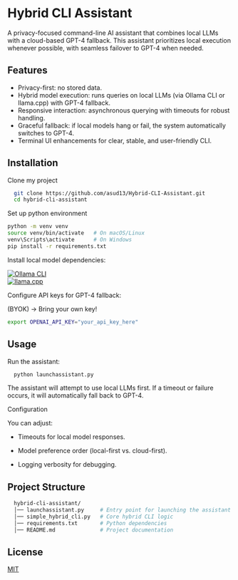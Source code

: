 
# Hybrid CLI Assistant

A privacy-focused command-line AI assistant that combines local LLMs with a cloud-based GPT-4 fallback. This assistant prioritizes local execution whenever possible, with seamless failover to GPT-4 when needed.



## Features
- Privacy-first: no stored data.
- Hybrid model execution: runs queries on local LLMs (via Ollama CLI or llama.cpp) with GPT-4 fallback.
- Responsive interaction: asynchronous querying with timeouts for robust handling.
- Graceful fallback: if local models hang or fail, the system automatically switches to GPT-4.
- Terminal UI enhancements for clear, stable, and user-friendly CLI.


## Installation

Clone my project

```bash
  git clone https://github.com/asud13/Hybrid-CLI-Assistant.git
  cd hybrid-cli-assistant
```

Set up python environment 

```bash
python -m venv venv
source venv/bin/activate   # On macOS/Linux
venv\Scripts\activate      # On Windows
pip install -r requirements.txt
```

Install local model dependencies:

[![Ollama CLI](https://img.shields.io/badge/Ollama_CLI-000?style=for-the-badge&logo=python&logoColor=white)](https://ollama.ai/download)  
[![llama.cpp](https://img.shields.io/badge/llama.cpp-000?style=for-the-badge&logo=ollama&logoColor=white)](https://github.com/ggerganov/llama.cpp)

Configure API keys for GPT-4 fallback:

(BYOK) -> Bring your own key! 

```bash
export OPENAI_API_KEY="your_api_key_here"
```


## Usage

Run the assistant:

```bash
  python launchassistant.py
```

The assistant will attempt to use local LLMs first. If a timeout or failure occurs, it will automatically fall back to GPT-4.

Configuration

You can adjust:

- Timeouts for local model responses.

- Model preference order (local-first vs. cloud-first).

- Logging verbosity for debugging.

## Project Structure
```bash
  hybrid-cli-assistant/
  │── launchassistant.py     # Entry point for launching the assistant
  │── simple_hybrid_cli.py   # Core hybrid CLI logic
  │── requirements.txt       # Python dependencies
  │── README.md              # Project documentation

```


## License

[MIT](https://choosealicense.com/licenses/mit/)

